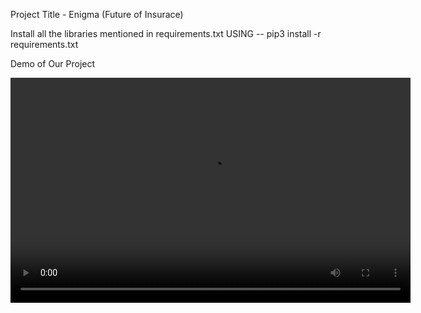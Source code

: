Project Title - Enigma (Future of Insurace)

Install all the libraries mentioned in requirements.txt USING --  pip3 install -r requirements.txt

Demo of Our Project 

<video width="640" height="360" controls>
  <source src="/Users/shivangsingh/Downloads/ENIGMA.mp4" type="video/mp4">
  Your browser does not support the video tag.
</video>
